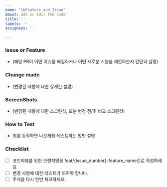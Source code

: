 ```yaml
---
name: "\bFeature and Issue"
about: add or edit the code
title: ''
labels: ''
assignees: ''

---
```


### Issue or Feature
- (해당 PR이 어떤 이슈를 해결하거나 어떤 새로운 기능을 제안하는지 간단히 설명)

### Change made
- (변경된 사항에 대한 상세한 설명)

### ScreenShots
- (변경된 내용에 대한 스크린샷, 또는 변경 전/후 비교 스크린샷)

### How to Test
- 뭐를 동작하면 나오게끔 테스트하는 방법 설명

### Checklist
- [ ] 코드리뷰를 위한 브랜치명을 feat/{issue_number}-feature_name으로 작성하세요
- [ ] 변경 사항에 대한 테스트가 되어야 합니다.
- [ ] 주석을 다시 한번 체크하세요.
